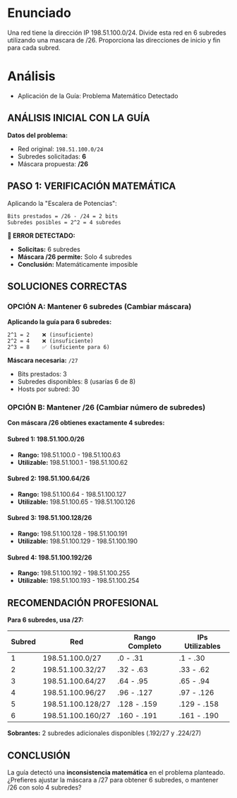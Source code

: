 # Enunciado

Una red tiene la dirección IP 198.51.100.0/24. Divide esta red en 6 subredes utilizando una mascara de /26. Proporciona las direcciones de inicio y fin para cada subred.

# Análisis

- Aplicación de la Guía: Problema Matemático Detectado

## ANÁLISIS INICIAL CON LA GUÍA

**Datos del problema:**

- Red original: `198.51.100.0/24`
- Subredes solicitadas: **6**
- Máscara propuesta: **/26**

## PASO 1: VERIFICACIÓN MATEMÁTICA

Aplicando la "Escalera de Potencias":
```
Bits prestados = /26 - /24 = 2 bits
Subredes posibles = 2^2 = 4 subredes
```

**🚨 ERROR DETECTADO:**

- **Solicitas:** 6 subredes
- **Máscara /26 permite:** Solo 4 subredes
- **Conclusión:** Matemáticamente imposible

## SOLUCIONES CORRECTAS

### OPCIÓN A: Mantener 6 subredes (Cambiar máscara)

**Aplicando la guía para 6 subredes:**
```
2^1 = 2    ❌ (insuficiente)
2^2 = 4    ❌ (insuficiente)  
2^3 = 8    ✅ (suficiente para 6)
```

**Máscara necesaria:** `/27`

- Bits prestados: 3
- Subredes disponibles: 8 (usarías 6 de 8)
- Hosts por subred: 30

### OPCIÓN B: Mantener /26 (Cambiar número de subredes)

**Con máscara /26 obtienes exactamente 4 subredes:**

#### **Subred 1: 198.51.100.0/26**

- **Rango:** 198.51.100.0 - 198.51.100.63
- **Utilizable:** 198.51.100.1 - 198.51.100.62

#### **Subred 2: 198.51.100.64/26**

- **Rango:** 198.51.100.64 - 198.51.100.127
- **Utilizable:** 198.51.100.65 - 198.51.100.126

#### **Subred 3: 198.51.100.128/26**

- **Rango:** 198.51.100.128 - 198.51.100.191
- **Utilizable:** 198.51.100.129 - 198.51.100.190

#### **Subred 4: 198.51.100.192/26**

- **Rango:** 198.51.100.192 - 198.51.100.255
- **Utilizable:** 198.51.100.193 - 198.51.100.254

## RECOMENDACIÓN PROFESIONAL

**Para 6 subredes, usa /27:**

| Subred | Red | Rango Completo | IPs Utilizables |
|--------|-----|----------------|-----------------|
| 1 | 198.51.100.0/27 | .0 - .31 | .1 - .30 |
| 2 | 198.51.100.32/27 | .32 - .63 | .33 - .62 |
| 3 | 198.51.100.64/27 | .64 - .95 | .65 - .94 |
| 4 | 198.51.100.96/27 | .96 - .127 | .97 - .126 |
| 5 | 198.51.100.128/27 | .128 - .159 | .129 - .158 |
| 6 | 198.51.100.160/27 | .160 - .191 | .161 - .190 |

**Sobrantes:** 2 subredes adicionales disponibles (.192/27 y .224/27)

## CONCLUSIÓN

La guía detectó una **inconsistencia matemática** en el problema planteado. ¿Prefieres ajustar la máscara a /27 para obtener 6 subredes, o mantener /26 con solo 4 subredes?